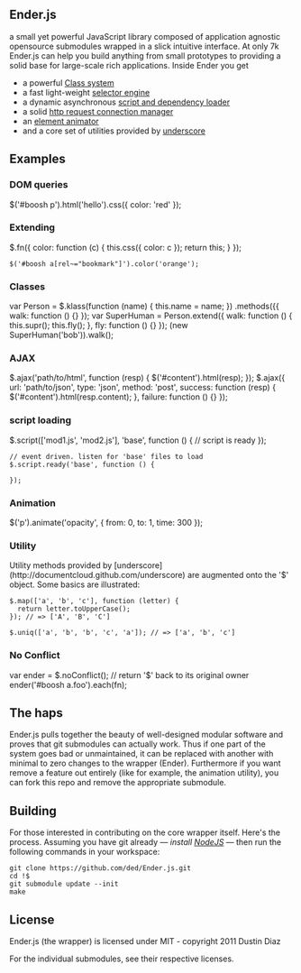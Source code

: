 Ender.js
--------
a small yet powerful JavaScript library composed of application agnostic opensource submodules wrapped in a slick intuitive interface. At only 7k Ender.js can help you build anything from small prototypes to providing a solid base for large-scale rich applications.
Inside Ender you get

  * a powerful [Class system](https://github.com/ded/klass)
  * a fast light-weight [selector engine](https://github.com/ded/qwery)
  * a dynamic asynchronous [script and dependency loader](https://github.com/ded/script.js)
  * a solid [http request connection manager](https://github.com/ded/Reqwest)
  * an [element animator](https://github.com/ded/moshun)
  * and a core set of utilities provided by [underscore](http://documentcloud.github.com/underscore)

Examples
--------
<h3>DOM queries</h3>
    $('#boosh p').html('hello').css({
      color: 'red'
    });

<h3>Extending</h3>
    $.fn({
      color: function (c) {
        this.css({
          color: c
        });
        return this;
      }
    });

    $('#boosh a[rel~="bookmark"]').color('orange');

<h3>Classes</h3>
    var Person = $.klass(function (name) {
      this.name = name;
    })
      .methods({{
        walk: function () {}
      });
    var SuperHuman = Person.extend({
      walk: function () {
        this.supr();
        this.fly();
      },
      fly: function () {}
    });
    (new SuperHuman('bob')).walk();

<h3>AJAX</h3>
    $.ajax('path/to/html', function (resp) {
      $('#content').html(resp);
    });
    $.ajax({
      url: 'path/to/json',
      type: 'json',
      method: 'post',
      success: function (resp) {
        $('#content').html(resp.content);
      },
      failure: function () {}
    });

<h3>script loading</h3>
    $.script(['mod1.js', 'mod2.js'], 'base', function () {
      // script is ready
    });

    // event driven. listen for 'base' files to load
    $.script.ready('base', function () {

    });

<h3>Animation</h3>
    $('p').animate('opacity', {
      from: 0,
      to: 1,
      time: 300
    });

<h3>Utility</h3>
Utility methods provided by [underscore](http://documentcloud.github.com/underscore) are augmented onto the '$' object. Some basics are illustrated:

    $.map(['a', 'b', 'c'], function (letter) {
      return letter.toUpperCase();
    }); // => ['A', 'B', 'C']

    $.uniq(['a', 'b', 'b', 'c', 'a']); // => ['a', 'b', 'c']

<h3>No Conflict</h3>
    var ender = $.noConflict(); // return '$' back to its original owner
    ender('#boosh a.foo').each(fn);

The haps
--------
Ender.js pulls together the beauty of well-designed modular software and proves that git submodules can actually work. Thus if one part of the system goes bad or unmaintained, it can be replaced with another with minimal to zero changes to the wrapper (Ender). Furthermore if you want remove a feature out entirely (like for example, the animation utility), you can fork this repo and remove the appropriate submodule.

Building
--------
For those interested in contributing on the core wrapper itself. Here's the process. Assuming you have git already — *install [NodeJS](http://nodejs.org)* — then run the following commands in your workspace:

    git clone https://github.com/ded/Ender.js.git
    cd !$
    git submodule update --init
    make

License
-------
Ender.js (the wrapper) is licensed under MIT - copyright 2011 Dustin Diaz

For the individual submodules, see their respective licenses.